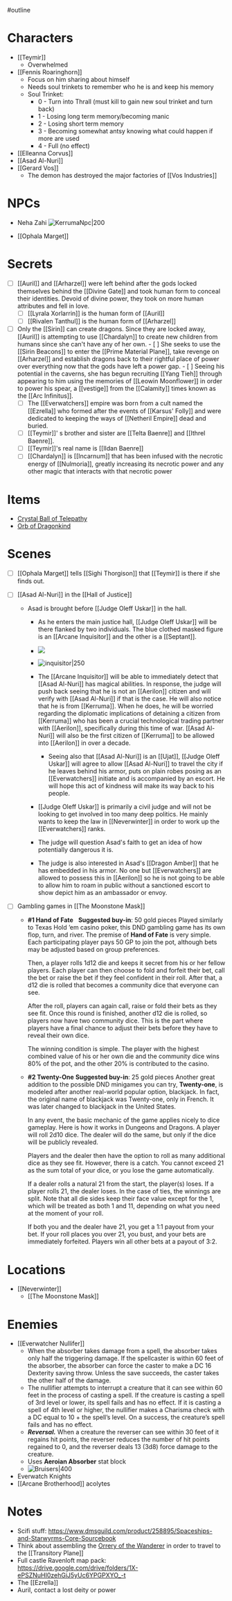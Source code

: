 #outline
# Characters
- [[Teymir]]
	- Overwhelmed
- [[Fennis Roaringhorn]]
	- Focus on him sharing about himself
	- Needs soul trinkets to remember who he is and keep his memory
	- Soul Trinket:
		- 0 - Turn into Thrall (must kill to gain new soul trinket and turn back)
		- 1 - Losing long term memory/becoming manic
		- 2 - Losing short term memory
		- 3 - Becoming somewhat antsy knowing what could happen if more are used
		- 4 - Full (no effect)
- [[Elleanna Corvus]]
- [[Asad Al-Nuri]]
- [[Gerard Vos]]
	- The demon has destroyed the major factories of [[Vos Industries]]

# NPCs
- Neha Zahi
![KerrumaNpc|200](https://i.imgur.com/t3iNicD.jpg)

- [[Ophala Marget]]
# Secrets 
- [ ] [[Auril]] and [[Arharzel]] were left behind after the gods locked themselves behind the [[Divine Gate]] and took human form to conceal their identities. Devoid of divine power, they took on more human attributes and fell in love.
	- [ ] [[Lyrala Xorlarrin]] is the human form of [[Auril]]
	- [ ] [[Rivalen Tanthul]] is the human form of [[Arharzel]]
- [ ] Only the [[Sirin]] can create dragons. Since they are locked away, [[Auril]] is attempting to use [[Chardalyn]] to create new children from humans since she can't have any of her own.
		- [ ] She seeks to use the [[Sirin Beacons]] to enter the [[Prime Material Plane]], take revenge on [[Arharzel]] and establish dragons back to their rightful place of power over everything now that the gods have left a power gap.
		- [ ] Seeing his potential in the caverns, she has begun recruiting [[Yang Tieh]] through appearing to him using the memories of [[Leowin Moonflower]] in order to power his spear, a [[vestige]] from the [[Calamity]] times known as the [[Arc Infinitus]]. 
	- [ ] The [[Everwatchers]] empire was born from a cult named the [[Ezrella]] who formed after the events of [[Karsus' Folly]] and were dedicated to keeping the ways of [[Netheril Empire]] dead and buried.
	- [ ] [[Teymir]]' s brother and sister are [[Telta Baenre]] and [[Ithrel Baenre]].
	- [ ] [[Teymir]]'s real name is [[Ildan Baenre]]
	- [ ] [[Chardalyn]] is [[Incarnum]] that has been infused with the necrotic energy of [[Nulmoria]], greatly increasing its necrotic power and any other magic that interacts with that necrotic power

# Items
- [Crystal Ball of Telepathy](https://www.dndbeyond.com/magic-items/4863-crystal-ball-of-telepathy)
- [Orb of Dragonkind](https://www.dndbeyond.com/magic-items/4690-orb-of-dragonkind)

# Scenes
- [ ] [[Ophala Marget]] tells [[Sighi Thorgison]] that [[Teymir]] is there if she finds out. 

- [ ] [[Asad Al-Nuri]] in the [[Hall of Justice]]
	- Asad is brought before [[Judge Oleff Uskar]] in the hall.
		- As he enters the main justice hall, [[Judge Oleff Uskar]] will be there flanked by two individuals. The blue clothed masked figure is an [[Arcane Inquisitor]] and the other is a [[Septant]]. 
		- ![](https://i.imgur.com/ArNq64D.jpg)
		- ![inquisitor|250](https://i.imgur.com/ZU4cmx3.jpg)

		- The [[Arcane Inquisitor]] will be able to immediately detect that [[Asad Al-Nuri]] has magical abilities. In response, the judge will push back seeing that he is not an [[Aerilon]] citizen and will verify with [[Asad Al-Nuri]] if that is the case. He will also notice that he is from [[Kerruma]]. When he does, he will be worried regarding the diplomatic implications of detaining a citizen from [[Kerruma]] who has been a crucial technological trading partner with [[Aerilon]], specifically during this time of war. [[Asad Al-Nuri]] will also be the first citizen of [[Kerruma]] to be allowed into [[Aerilon]] in over a decade.
			- Seeing also that [[Asad Al-Nuri]] is an [[Ujat]], [[Judge Oleff Uskar]] will agree to allow [[Asad Al-Nuri]] to travel the city if he leaves behind his armor, puts on plain robes posing as an [[Everwatchers]] initiate and is accompanied by an escort. He will hope this act of kindness will make its way back to his people. 
		- [[Judge Oleff Uskar]] is primarily a civil judge and will not be looking to get involved in too many deep politics. He mainly wants to keep the law in [[Neverwinter]] in order to work up the [[Everwatchers]] ranks.
		- The judge will question Asad's faith to get an idea of how potentially dangerous it is. 
		- The judge is also interested in Asad's [[Dragon Amber]] that he has embedded in his armor. No one but [[Everwatchers]] are allowed to possess this in [[Aerilon]] so he is not going to be able to allow him to roam in public without a sanctioned escort to show depict him as an ambassador or envoy.

- [ ] Gambling games in [[The Moonstone Mask]]
	-  **#1 Hand of Fate**  
		**Suggested buy-in**: 50 gold pieces
		Played similarly to Texas Hold ’em casino poker, this DND gambling game has its own flop, turn, and river. The premise of **Hand of Fate** is very simple. Each participating player pays 50 GP to join the pot, although bets may be adjusted based on group preferences.
		
		Then, a player rolls 1d12 die and keeps it secret from his or her fellow players. Each player can then choose to fold and forfeit their bet, call the bet or raise the bet if they feel confident in their roll. After that, a d12 die is rolled that becomes a community dice that everyone can see.
		
		After the roll, players can again call, raise or fold their bets as they see fit. Once this round is finished, another d12 die is rolled, so players now have two community dice. This is the part where players have a final chance to adjust their bets before they have to reveal their own dice.
		
		The winning condition is simple. The player with the highest combined value of his or her own die and the community dice wins 80% of the pot, and the other 20% is contributed to the casino.

	- **#2 Twenty-One**
		**Suggested buy-in**: 25 gold pieces
		Another great addition to the possible DND minigames you can try, **Twenty-one**, is modeled after another real-world popular option, blackjack. In fact, the original name of blackjack was Twenty-one, only in French. It was later changed to blackjack in the United States.
		
		In any event, the basic mechanic of the game applies nicely to dice gameplay. Here is how it works in Dungeons and Dragons. A player will roll 2d10 dice. The dealer will do the same, but only if the dice will be publicly revealed. 
		
		Players and the dealer then have the option to roll as many additional dice as they see fit. However, there is a catch. You cannot exceed 21 as the sum total of your dice, or you lose the game automatically. 
		
		If a dealer rolls a natural 21 from the start, the player(s) loses. If a player rolls 21, the dealer loses. In the case of ties, the winnings are split. Note that all die sides keep their face value except for the 1, which will be treated as both 1 and 11, depending on what you need at the moment of your roll. 
		
		If both you and the dealer have 21, you get a 1:1 payout from your bet. If your roll places you over 21, you bust, and your bets are immediately forfeited. Players win all other bets at a payout of 3:2.

# Locations
- [[Neverwinter]]
	- [[The Moonstone Mask]]

# Enemies
- [[Everwatcher Nullifer]]
	- When the absorber takes damage from a spell, the absorber takes only half the triggering damage. If the spellcaster is within 60 feet of the absorber, the absorber can force the caster to make a DC 16 Dexterity saving throw. Unless the save succeeds, the caster takes the other half of the damage.
	- The nullifier attempts to interrupt a creature that it can see within 60 feet in the process of casting a spell. If the creature is casting a spell of 3rd level or lower, its spell fails and has no effect. If it is casting a spell of 4th level or higher, the nullifier makes a Charisma check with a DC equal to 10 + the spell’s level. On a success, the creature’s spell fails and has no effect.
	- _**Reversal.**_ When a creature the reverser can see within 30 feet of it regains hit points, the reverser reduces the number of hit points regained to 0, and the reverser deals 13 (3d8) force damage to the creature.
	- Uses **Aeroian Absorber** stat block
	- ![Bruisers|400](https://i.imgur.com/53H2xs9.jpg)
- Everwatch Knights
- [[Arcane Brotherhood]] acolytes

# Notes
- Scifi stuff: https://www.dmsguild.com/product/258895/Spaceships-and-Starwyrms-Core-Sourcebook
- Think about assembling the [Orrery of the Wanderer](https://www.dndbeyond.com/magic-items/705876-orrery-of-the-wanderer) in order to travel to the [[Transitory Plane]]
- Full castle Ravenloft map pack: https://drive.google.com/drive/folders/1X-ePSZNuHI0zehGiJ5yUc6YPGPXYO_-t
- The [[Ezrella]]
- Auril, contact a lost deity or power


